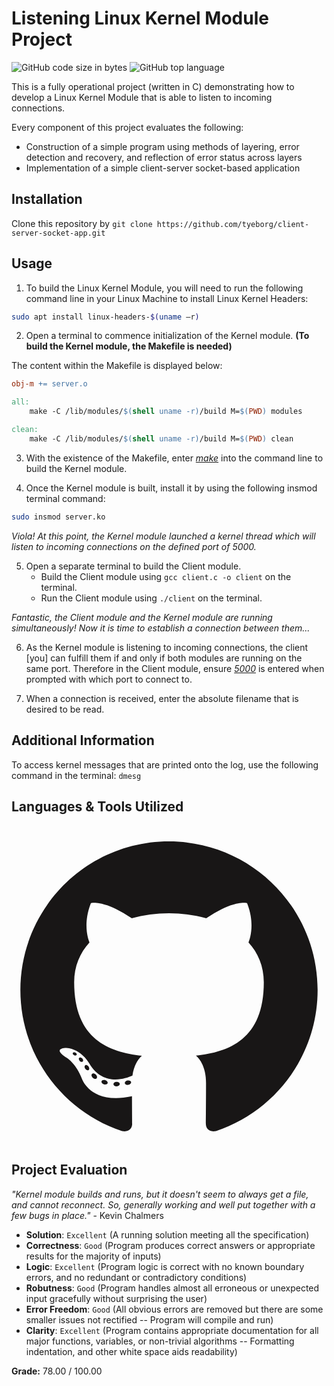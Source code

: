# Listening Linux Kernel Module Project

![GitHub code size in bytes](https://img.shields.io/github/languages/code-size/tyeborg/client-server-socket-app)
![GitHub top language](https://img.shields.io/github/languages/top/tyeborg/client-server-socket-app)

This is a fully operational project (written in C) demonstrating how to develop a Linux Kernel Module that is able to listen to incoming connections.

Every component of this project evaluates the following:

* Construction of a simple program using methods of layering, error detection and recovery, and reflection of error status across layers
* Implementation of a simple client-server socket-based application

## Installation

Clone this repository by `git clone https://github.com/tyeborg/client-server-socket-app.git`

## Usage

1. To build the Linux Kernel Module, you will need to run the following command line in your Linux Machine to install Linux Kernel Headers:

```bash
sudo apt install linux-headers-$(uname –r)
```
2. Open a terminal to commence initialization of the Kernel module. **(To build the Kernel module, the Makefile is needed)**

The content within the Makefile is displayed below:

```Makefile
obj-m += server.o

all:
	make -C /lib/modules/$(shell uname -r)/build M=$(PWD) modules

clean:
	make -C /lib/modules/$(shell uname -r)/build M=$(PWD) clean
```

3. With the existence of the Makefile, enter <ins>*make*</ins> into the command line to build the Kernel module. 

4. Once the Kernel module is built, install it by using the following insmod terminal command:

```bash
sudo insmod server.ko
```

*Viola! At this point, the Kernel module launched a kernel thread which will listen to incoming connections on the defined port of 5000.*

5. Open a separate terminal to build the Client module.
    * Build the Client module using `gcc client.c -o client` on the terminal.
    * Run the Client module using `./client` on the terminal.

*Fantastic, the Client module and the Kernel module are running simultaneously! Now it is time to establish a connection between them...*

6. As the Kernel module is listening to incoming connections, the client [you] can fulfill them if and only if both modules are running on the same port. Therefore in the Client module, ensure <ins>*5000*</ins> is entered when prompted with which port to connect to. 

7. When a connection is received, enter the absolute filename that is desired to be read. 

## Additional Information

To access kernel messages that are printed onto the log, use the following command in the terminal: `dmesg`

## Languages & Tools Utilized

### <svg xmlns="http://www.w3.org/2000/svg" viewBox="0 0 128 128"><g fill="#181616"><path fill-rule="evenodd" clip-rule="evenodd" d="M64 5.103c-33.347 0-60.388 27.035-60.388 60.388 0 26.682 17.303 49.317 41.297 57.303 3.017.56 4.125-1.31 4.125-2.905 0-1.44-.056-6.197-.082-11.243-16.8 3.653-20.345-7.125-20.345-7.125-2.747-6.98-6.705-8.836-6.705-8.836-5.48-3.748.413-3.67.413-3.67 6.063.425 9.257 6.223 9.257 6.223 5.386 9.23 14.127 6.562 17.573 5.02.542-3.903 2.107-6.568 3.834-8.076-13.413-1.525-27.514-6.704-27.514-29.843 0-6.593 2.36-11.98 6.223-16.21-.628-1.52-2.695-7.662.584-15.98 0 0 5.07-1.623 16.61 6.19C53.7 35 58.867 34.327 64 34.304c5.13.023 10.3.694 15.127 2.033 11.526-7.813 16.59-6.19 16.59-6.19 3.287 8.317 1.22 14.46.593 15.98 3.872 4.23 6.215 9.617 6.215 16.21 0 23.194-14.127 28.3-27.574 29.796 2.167 1.874 4.097 5.55 4.097 11.183 0 8.08-.07 14.583-.07 16.572 0 1.607 1.088 3.49 4.148 2.897 23.98-7.994 41.263-30.622 41.263-57.294C124.388 32.14 97.35 5.104 64 5.104z"/><path d="M26.484 91.806c-.133.3-.605.39-1.035.185-.44-.196-.685-.605-.543-.906.13-.31.603-.395 1.04-.188.44.197.69.61.537.91zm2.446 2.729c-.287.267-.85.143-1.232-.28-.396-.42-.47-.983-.177-1.254.298-.266.844-.14 1.24.28.394.426.472.984.17 1.255zM31.312 98.012c-.37.258-.976.017-1.35-.52-.37-.538-.37-1.183.01-1.44.373-.258.97-.025 1.35.507.368.545.368 1.19-.01 1.452zm3.261 3.361c-.33.365-1.036.267-1.552-.23-.527-.487-.674-1.18-.343-1.544.336-.366 1.045-.264 1.564.23.527.486.686 1.18.333 1.543zm4.5 1.951c-.147.473-.825.688-1.51.486-.683-.207-1.13-.76-.99-1.238.14-.477.823-.7 1.512-.485.683.206 1.13.756.988 1.237zm4.943.361c.017.498-.563.91-1.28.92-.723.017-1.308-.387-1.315-.877 0-.503.568-.91 1.29-.924.717-.013 1.306.387 1.306.88zm4.598-.782c.086.485-.413.984-1.126 1.117-.7.13-1.35-.172-1.44-.653-.086-.498.422-.997 1.122-1.126.714-.123 1.354.17 1.444.663zm0 0"/></g></svg>

## Project Evaluation

*"Kernel module builds and runs, but it doesn't seem to always get a file, and cannot reconnect. So, generally working and well put together with a few bugs in place."* - Kevin Chalmers 

* **Solution**: `Excellent` (A running solution meeting all the specification)
* **Correctness**: `Good` (Program produces correct answers or appropriate results for the majority of inputs)
* **Logic**: `Excellent` (Program logic is correct with no known boundary errors, and no redundant or contradictory conditions)
* **Robutness**: `Good` (Program handles almost all erroneous or unexpected input gracefully without surprising the user)
* **Error Freedom**: `Good` (All obvious errors are removed but there are some smaller issues not rectified -- Program will compile and run)
* **Clarity**: `Excellent` (Program contains appropriate documentation for all major functions, variables, or non-trivial algorithms -- Formatting indentation, and other white space aids readability)

**Grade:** 78.00 / 100.00
